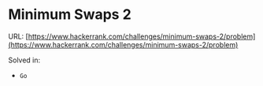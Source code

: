 # Minimum Swaps 2

URL: [https://www.hackerrank.com/challenges/minimum-swaps-2/problem](https://www.hackerrank.com/challenges/minimum-swaps-2/problem)

Solved in:

 * `Go`
